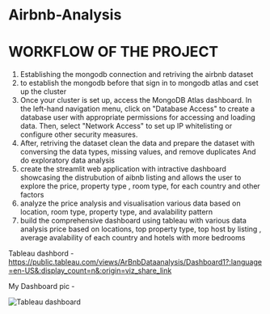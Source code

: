 # Airbnb-Analysis

# WORKFLOW OF THE PROJECT

1. Establishing the mongodb connection and retriving the airbnb dataset
2. to establish the mongodb before that sign in to mongodb atlas and cset up the cluster
3. Once your cluster is set up, access the MongoDB Atlas dashboard. In the left-hand navigation menu, click on "Database Access" to create a database user with appropriate permissions for accessing and loading data. Then, select "Network Access" to set up IP whitelisting or configure other security measures.
4. After, retriving the dataset clean the data and prepare the dataset with conversing the data types, missing values, and remove duplicates And do exploratory data analysis
5. create the streamlit web application with intractive dashboard showcasing the distrubution of aibnb listing and allows the user to explore the price, property type , room type, for each country and other factors
6. analyze the price analysis and visualisation various data based on location, room type, property type, and avalability pattern
7. build the comprehensive dashboard using tableau with various data analysis price based on locations, top property type, top  host by listing , average avalability of each country and  hotels with more bedrooms

Tableau dashbord - https://public.tableau.com/views/ArBnbDataanalysis/Dashboard1?:language=en-US&:display_count=n&:origin=viz_share_link

My Dashboard pic - 

![Tableau dashboard](https://github.com/Deepak05798/Airbnb-Analysis/assets/140487304/a0fc4dd8-0fcd-4f4f-928f-c4e0c2cf8848)
